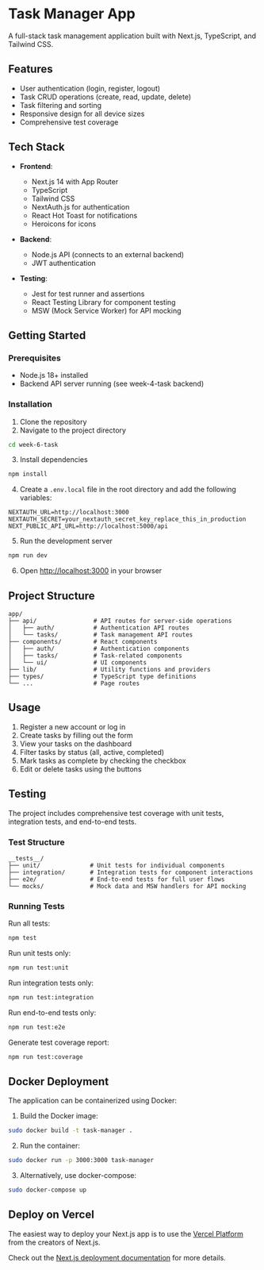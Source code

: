 # Task Manager App

A full-stack task management application built with Next.js, TypeScript, and Tailwind CSS.

## Features

- User authentication (login, register, logout)
- Task CRUD operations (create, read, update, delete)
- Task filtering and sorting
- Responsive design for all device sizes
- Comprehensive test coverage

## Tech Stack

- **Frontend**:

  - Next.js 14 with App Router
  - TypeScript
  - Tailwind CSS
  - NextAuth.js for authentication
  - React Hot Toast for notifications
  - Heroicons for icons

- **Backend**:

  - Node.js API (connects to an external backend)
  - JWT authentication

- **Testing**:
  - Jest for test runner and assertions
  - React Testing Library for component testing
  - MSW (Mock Service Worker) for API mocking

## Getting Started

### Prerequisites

- Node.js 18+ installed
- Backend API server running (see week-4-task backend)

### Installation

1. Clone the repository
2. Navigate to the project directory

```bash
cd week-6-task
```

3. Install dependencies

```bash
npm install
```

4. Create a `.env.local` file in the root directory and add the following variables:

```
NEXTAUTH_URL=http://localhost:3000
NEXTAUTH_SECRET=your_nextauth_secret_key_replace_this_in_production
NEXT_PUBLIC_API_URL=http://localhost:5000/api
```

5. Run the development server

```bash
npm run dev
```

6. Open [http://localhost:3000](http://localhost:3000) in your browser

## Project Structure

```
app/
├── api/                # API routes for server-side operations
│   ├── auth/           # Authentication API routes
│   └── tasks/          # Task management API routes
├── components/         # React components
│   ├── auth/           # Authentication components
│   ├── tasks/          # Task-related components
│   └── ui/             # UI components
├── lib/                # Utility functions and providers
├── types/              # TypeScript type definitions
└── ...                 # Page routes
```

## Usage

1. Register a new account or log in
2. Create tasks by filling out the form
3. View your tasks on the dashboard
4. Filter tasks by status (all, active, completed)
5. Mark tasks as complete by checking the checkbox
6. Edit or delete tasks using the buttons

## Testing

The project includes comprehensive test coverage with unit tests, integration tests, and end-to-end tests.

### Test Structure

```
__tests__/
├── unit/              # Unit tests for individual components
├── integration/       # Integration tests for component interactions
├── e2e/               # End-to-end tests for full user flows
└── mocks/             # Mock data and MSW handlers for API mocking
```

### Running Tests

Run all tests:

```bash
npm test
```

Run unit tests only:

```bash
npm run test:unit
```

Run integration tests only:

```bash
npm run test:integration
```

Run end-to-end tests only:

```bash
npm run test:e2e
```

Generate test coverage report:

```bash
npm run test:coverage
```

## Docker Deployment

The application can be containerized using Docker:

1. Build the Docker image:

```bash
sudo docker build -t task-manager .
```

2. Run the container:

```bash
sudo docker run -p 3000:3000 task-manager
```

3. Alternatively, use docker-compose:

```bash
sudo docker-compose up
```

## Deploy on Vercel

The easiest way to deploy your Next.js app is to use the [Vercel Platform](https://vercel.com/new) from the creators of Next.js.

Check out the [Next.js deployment documentation](https://nextjs.org/docs/app/building-your-application/deploying) for more details.
